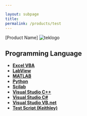 ```yaml
---

layout: subpage
title: 
permalink: /products/test
---
```


[Product Name]
![teklogo](../../img/tekmonogram_tm.png)

## Programming Language
* **[Excel VBA](./projects)**
* **[LabView](./projects)**
* **[MATLAB](./projects)**
* **[Python](./projects)**
* **[Scilab](./projects)**
* **[Visual Studio C++](./projects)**
* **[Visual Studio C#](./projects)**
* **[Visual Studio VB.net](./projects)**
* **[Test Script (Keithley)](./projects)**
